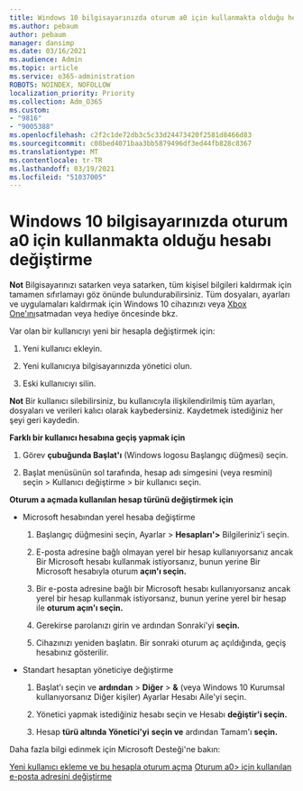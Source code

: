 ```yaml
---
title: Windows 10 bilgisayarınızda oturum a0 için kullanmakta olduğu hesabı değiştirme
ms.author: pebaum
author: pebaum
manager: dansimp
ms.date: 03/16/2021
ms.audience: Admin
ms.topic: article
ms.service: o365-administration
ROBOTS: NOINDEX, NOFOLLOW
localization_priority: Priority
ms.collection: Adm_O365
ms.custom:
- "9816"
- "9005388"
ms.openlocfilehash: c2f2c1de72db3c5c33d24473420f2581d8466d83
ms.sourcegitcommit: c08bed4071baa3bb5879496df3ed44fb828c8367
ms.translationtype: MT
ms.contentlocale: tr-TR
ms.lasthandoff: 03/19/2021
ms.locfileid: "51037005"
---
```

# <a name="change-the-account-you-use-to-sign-in-to-your-windows-10-pc"></a>Windows 10 bilgisayarınızda oturum a0 için kullanmakta olduğu hesabı değiştirme

**Not** Bilgisayarınızı satarken veya satarken, tüm kişisel bilgileri kaldırmak için tamamen sıfırlamayı göz önünde bulundurabilirsiniz. Tüm dosyaları, ayarları ve uygulamaları kaldırmak için Windows 10 cihazınızı veya [Xbox One'ını](https://support.microsoft.com/help/10547/microsoft-account-selling-gifting-windows-10-device-xbox-one)satmadan veya hediye öncesinde bkz.

Var olan bir kullanıcıyı yeni bir hesapla değiştirmek için:

1. Yeni kullanıcı ekleyin.

1. Yeni kullanıcıya bilgisayarınızda yönetici olun.

1. Eski kullanıcıyı silin.

**Not** Bir kullanıcı silebilirsiniz, bu kullanıcıyla ilişkilendirilmiş tüm ayarları, dosyaları ve verileri kalıcı olarak kaybedersiniz. Kaydetmek istediğiniz her şeyi geri kaydedin.

**Farklı bir kullanıcı hesabına geçiş yapmak için**

1. Görev **çubuğunda Başlat'ı** (Windows logosu Başlangıç düğmesi) seçin. 

1. Başlat menüsünün sol tarafında, hesap adı simgesini (veya resmini) seçin > Kullanıcı değiştirme > bir kullanıcı seçin.

**Oturum a açmada kullanılan hesap türünü değiştirmek için**

- Microsoft hesabından yerel hesaba değiştirme

    1. Başlangıç düğmesini seçin, Ayarlar  >  **Hesapları'>** Bilgileriniz'i seçin.

    1. E-posta adresine bağlı olmayan yerel bir hesap kullanıyorsanız ancak Bir Microsoft hesabı kullanmak istiyorsanız, bunun yerine Bir Microsoft hesabıyla oturum **açın'ı seçin.**

    1. Bir e-posta adresine bağlı bir Microsoft hesabı kullanıyorsanız ancak yerel bir hesap kullanmak istiyorsanız, bunun yerine yerel bir hesap ile **oturum açın'ı seçin.**

    1. Gerekirse parolanızı girin ve ardından Sonraki'yi **seçin.**

    1. Cihazınızı yeniden başlatın. Bir sonraki oturum aç açıldığında, geçiş hesabınız gösterilir.

- Standart hesaptan yöneticiye değiştirme

    1. Başlat'ı seçin ve **ardından**  >  **Diğer**  >  **&** (veya Windows 10 Kurumsal kullanıyorsanız Diğer kişiler) Ayarlar Hesabı Aile'yi seçin.

    1. Yönetici yapmak istediğiniz hesabı seçin ve Hesabı **değiştir'i seçin.**

    1. Hesap **türü altında Yönetici'yi** **seçin ve** ardından Tamam'ı **seçin.**

Daha fazla bilgi edinmek için Microsoft Desteği'ne bakın:

[Yeni kullanıcı ekleme ve bu hesapla oturum açma](https://support.microsoft.com/windows/add-or-remove-accounts-on-your-pc-104dc19f-6430-4b49-6a2b-e4dbd1dcdf32) 
 [Oturum a0> için kullanılan e-posta adresini değiştirme](https://support.microsoft.com/account-billing/change-the-email-address-or-phone-number-for-your-microsoft-account-761a662d-8032-88f4-03f3-c9ba8ba0e00b)
